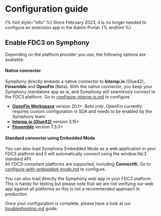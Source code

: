 # Configuration guide

{% hint style="info" %}
Since February 2023, it is no longer needed to configure an extension app in the Admin Portal.&#x20;
{% endhint %}

## Enable FDC3 on Symphony

Depending on the platform provider you use, the following options are available:&#x20;

#### **Native connector**&#x20;

Symphony directly embeds a native connector to **Interop.io** (Glue42), **Finsemble** and **OpenFin** (Beta)**.** With the native connector, you keep your Symphony standalone app as is, and Symphony will seamlessly connect to the FDC3 platform. Go to [configure-interop.io.md](configure-interop.io.md "mention") to configure.&#x20;

* [**OpenFin Workspace**](./#configure-for-openfin) version 20.1+: _Beta only_. OpenFin currently requires custom configuration in SDA and needs to be enabled by the Symphony team. &#x20;
* [**Interop.io (Glue42)** ](./#configure-for-interop.io-glue42-and-finsemble)version 3.15+
* [**Finsemble**](./#configure-for-interop.io-glue42-and-finsemble) version 7.3.0+

#### **Standard connector using Embedded Mode**

You can also load Symphony Embedded Mode as a web application in your FDC3 platform and it will automatically connect using the window.fdc3 standard API. \
All FDC3-compliant platforms are supported, including **Connectifi**. Go to [configure-with-embedded-mode.md](configure-with-embedded-mode.md "mention") to configure.

You can also load directly the Symphony web app in your FDC3 platform. This is handy for testing but please note that we are not verifying our web app against all platforms so this is not a recommended approach in production.

Once your configuration is complete, please have a look at our [troubleshooting.md](troubleshooting.md "mention") guide.
